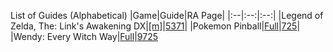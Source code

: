 List of Guides (Alphabetical) 
|Game|Guide|RA Page|
|:--|:--:|:--:|
|Legend of Zelda, The: Link's Awakening DX|[[m]](https://github.com/RetroAchievements/guides/wiki/Legend-of-Zelda,-The:-Links-Awakening-DX-(Game-Boy-Color))|[5371](https://retroachievements.org/game/5371)|
|Pokemon Pinball|[Full](https://github.com/RetroAchievements/guides/wiki/Pokemon-Pinball-(Game-Boy-Color))|[725](https://retroachievements.org/game/725)|
|Wendy: Every Witch Way|[Full](https://github.com/RetroAchievements/guides/wiki/Wendy:-Every-Witch-Way)|[9725](https://retroachievements.org/game/9725)